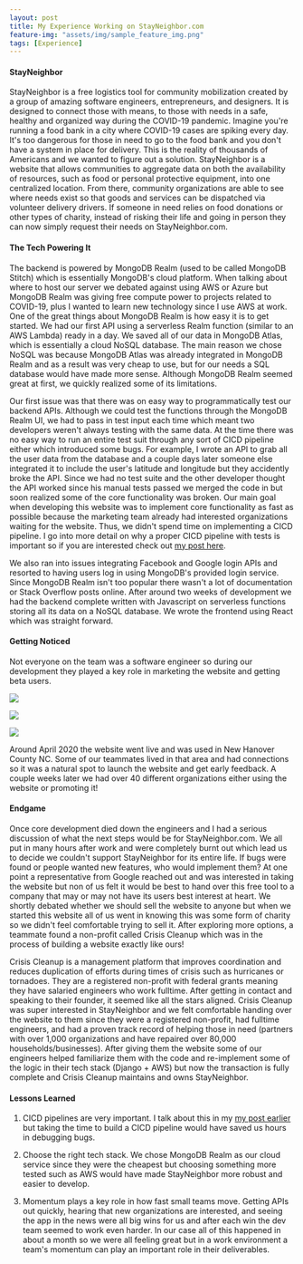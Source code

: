 ```yaml
---
layout: post
title: My Experience Working on StayNeighbor.com
feature-img: "assets/img/sample_feature_img.png"
tags: [Experience]
---
```


#### StayNeighbor

StayNeighbor is a free logistics tool for community mobilization created by a group of amazing software engineers, entrepreneurs, and designers. It is designed to connect those with means, to those with needs in a safe, healthy and organized way during the COVID-19 pandemic. Imagine you're running a food bank in a city where COVID-19 cases are spiking every day. It's too dangerous for those in need to go to the food bank and you don't have a system in place for delivery. This is the reality of thousands of Americans and we wanted to figure out a solution. StayNeighbor is a website that allows communities to aggregate data on both the availability of resources, such as food or personal protective equipment, into one centralized location. From there, community organizations are able to see where needs exist so that goods and services can be dispatched via volunteer delivery drivers. If someone in need relies on food donations or other types of charity, instead of risking their life and going in person they can now simply request their needs on StayNeighbor.com.

#### The Tech Powering It

The backend is powered by MongoDB Realm (used to be called MongoDB Stitch) which is essentially MongoDB's cloud platform. When talking about where to host our server we debated against using AWS or Azure but MongoDB Realm was giving free compute power to projects related to COVID-19, plus I wanted to learn new technology since I use AWS at work. One of the great things about MongoDB Realm is how easy it is to get started. We had our first API using a serverless Realm function (similar to an AWS Lambda) ready in a day. We saved all of our data in MongoDB Atlas, which is essentially a cloud NoSQL database. The main reason we chose NoSQL was because MongoDB Atlas was already integrated in MongoDB Realm and as a result was very cheap to use, but for our needs a SQL database would have made more sense. Although MongoDB Realm seemed great at first, we quickly realized some of its limitations.

Our first issue was that there was on easy way to programmatically test our backend APIs. Although we could test the functions through the MongoDB Realm UI, we had to pass in test input each time which meant two developers weren't always testing with the same data. At the time there was no easy way to run an entire test suit through any sort of CICD pipeline either which introduced some bugs. For example, I wrote an API to grab all the user data from the database and a couple days later someone else integrated it to include the user's latitude and longitude but they accidently broke the API. Since we had no test suite and the other developer thought the API worked since his manual tests passed we merged the code in but soon realized some of the core functionality was broken. Our main goal when developing this website was to implement core functionality as fast as possible because the marketing team already had interested organizations waiting for the website. Thus, we didn't spend time on implementing a CICD pipeline. I go into more detail on why a proper CICD pipeline with tests is important so if you are interested check out [my post here](http://ahadsagheer.me/2020/07/06/CICD.html).

We also ran into issues integrating Facebook and Google login APIs and resorted to having users log in using MongoDB's provided login service. Since MongoDB Realm isn't too popular there wasn't a lot of documentation or Stack Overflow posts online. After around two weeks of development we had the backend complete written with Javascript on serverless functions storing all its data on a NoSQL database. We wrote the frontend using React which was straight forward.

#### Getting Noticed

Not everyone on the team was a software engineer so during our development they played a key role in marketing the website and getting beta users.

![](/assets/img/StayNeighbor1.PNG)

![](/assets/img/StayNeighbor2.PNG)

![](/assets/img/StayNeighbor3.PNG)


Around April 2020 the website went live and was used in New Hanover County NC. Some of our teammates lived in that area and had connections so it was a natural spot to launch the website and get early feedback. A couple weeks later we had over 40 different organizations either using the website or promoting it!

#### Endgame

Once core development died down the engineers and I had a serious discussion of what the next steps would be for StayNeighbor.com. We all put in many hours after work and were completely burnt out which lead us to decide we couldn't support StayNeighbor for its entire life. If bugs were found or people wanted new features, who would implement them? At one point a representative from Google reached out and was interested in taking the website but non of us felt it would be best to hand over this free tool to a company that may or may not have its users best interest at heart. We shortly debated whether we should sell the website to anyone but when we started this website all of us went in knowing this was some form of charity so we didn't feel comfortable trying to sell it. After exploring more options, a teammate found a non-profit called Crisis Cleanup which was in the process of building a website exactly like ours!

Crisis Cleanup is a management platform that improves coordination and reduces duplication of efforts during times of crisis such as hurricanes or tornadoes. They are a registered non-profit with federal grants meaning they have salaried engineers who work fulltime. After getting in contact and speaking to their founder, it seemed like all the stars aligned. Crisis Cleanup was super interested in StayNeighbor and we felt comfortable handing over the website to them since they were a registered non-profit, had fulltime engineers, and had a proven track record of helping those in need (partners with over 1,000 organizations and have repaired over 80,000 households/businesses). After giving them the website some of our engineers helped familiarize them with the code and re-implement some of the logic in their tech stack (Django + AWS) but now the transaction is fully complete and Crisis Cleanup maintains and owns StayNeighbor.

#### Lessons Learned

1. CICD pipelines are very important. I talk about this in my [my post earlier](http://ahadsagheer.me/2020/07/06/CICD.html) but taking the time to build a CICD pipeline would have saved us hours in debugging bugs.

2. Choose the right tech stack. We chose MongoDB Realm as our cloud service since they were the cheapest but choosing something more tested such as AWS would have made StayNeighbor more robust and easier to develop.

3. Momentum plays a key role in how fast small teams move. Getting APIs out quickly, hearing that new organizations are interested, and seeing the app in the news were all big wins for us and after each win the dev team seemed to work even harder. In our case all of this happened in about a month so we were all feeling great but in a work environment a team's momentum can play an important role in their deliverables.
